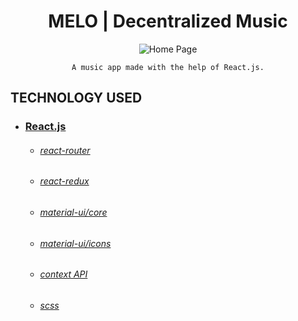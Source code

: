 <h1 align="center">
   MELO | Decentralized Music
</h1>

<div align="center">

![Home Page](https://drive.google.com/uc?export=view&id=1BtDgstkMOSCvzW_aFFWc7fYGNGgACekc)

    A music app made with the help of React.js.
    
</div>

## TECHNOLOGY USED

* ### [React.js](https://reactjs.org/)
    * ###### [react-router](https://github.com/ReactTraining/react-router#readme)
    * ###### [react-redux](https://react-redux.js.org/)
    * ###### [material-ui/core](https://www.npmjs.com/package/@material-ui/core)
    * ###### [material-ui/icons](https://www.npmjs.com/package/@material-ui/icons)
    * ###### [context API](https://reactjs.org/docs/context.html)
    * ###### [scss](https://sass-lang.com/)

